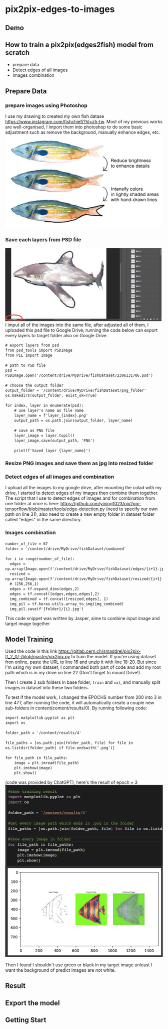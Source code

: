 # pix2pix-edges-to-images

## Demo

## How to train a pix2pix(edges2fish) model from scratch
- prepare data
- Detect edges of all images
- Images combination

## Prepare Data

### prepare images using Photoshop
I use my drawing to created my own fish datase https://www.instagram.com/fishchief/?hl=zh-tw. Most of my previous works are well-organised, I import them into photoshop to do some basic adjustment such as remove the background, manually enhance edges, etc.
<img src="images/AdjustImage.jpg" alt="alt text" width="500">

### Save each layers from PSD file
<img src="images/148Layers.png" alt="alt text" width="500">
I imput all of the images into the same file, after adjusted all of them, I uploaded this psd file to Google Drive, running the code below can export every layers to target folder also on Google Drive.

``` 
# export layers from psd
from psd_tools import PSDImage
from PIL import Image

# path to PSD file
psd = PSDImage.open('/content/drive/MyDrive/fishDataset/2306131706.psd')

# choose the output folder
output_folder = '/content/drive/MyDrive/fishDataset/png_folder'
os.makedirs(output_folder, exist_ok=True)

for index, layer in enumerate(psd):
    # use layer's name as file name
    layer_name = f'layer_{index}.png'
    output_path = os.path.join(output_folder, layer_name)

    # save as PNG file
    layer_image = layer.topil()
    layer_image.save(output_path, 'PNG')

    print(f'Saved layer {layer_name}')
``` 

### Resize PNG images and save them as jpg into resized folder

### Detect edges of all images and combination
I upload all the images to my google drive, after mounting the colad with my drive, I started to detect edges of my images then combine them together. The script that I use to detect edges of images and for combination from one folder at once is here:
https://github.com/yining1023/pix2pix-tensorflow/blob/master/tools/edge-detection.py
(need to specify our own path on line 31), also need to create a new empty folder in dataset folder called "edges" in the same directory.

### Images combination
```
number_of_file = 67
folder = '/content/drive/MyDrive/fishDataset/combined'

for i in range(number_of_file):
  edges = np.array(Image.open(f'/content/drive/MyDrive/fishDataset/edges/{i+1}.jpg'))
  resized = np.array(Image.open(f'/content/drive/MyDrive/fishDataset/resized/{i+1}.jpg'))
  # (256,256,1)
  edges = tf.expand_dims(edges,2)
  edges = tf.concat([edges,edges,edges],2)
  img_combined = tf.concat([resized,edges], 1)
  img_pil = tf.keras.utils.array_to_img(img_combined)
  img_pil.save(f'{folder}/{i}.jpg')
```
This code snippet was written by Jasper, aime to combine input image and target image together

## Model Training

Used the code in this link https://gitlab.cern.ch/smaddrel/pix2pix-tf_2_0/-/blob/master/pix2pix.py to train the model.
If you're using dataset fron online, paste the URL to line 16 and unzip it with line 18-20. But since I'm using my own dataset, I commanded both part of code and add my root path which is in my drive on line 22 (Don't forget to mount Drive!).

Then I create 2 sub folders in base folder, ```train``` and ```val```, and manually split images in dataset into these two folders.

To test if the model work, I changed the EPOCHS number from 200 into 3 in line 477, after running the code, it will automatically create a couple new sub-folders in content(content/results/0). By running following code:
```
import matplotlib.pyplot as plt
import os

folder_path = '/content/results/4'

file_paths = [os.path.join(folder_path, file) for file in os.listdir(folder_path) if file.endswith('.png')]

for file_path in file_paths:
    image = plt.imread(file_path)
    plt.imshow(image)
    plt.show()
```
(code was provided by ChatGPT), here's the result of epoch = 3<br>
<img src="images/resultOfEPOCH=3.png">

Then I found I shouldn't use green or black in my target image unleast I want the background of predict images are not white.

## Result

## Export the model

## Getting Start
